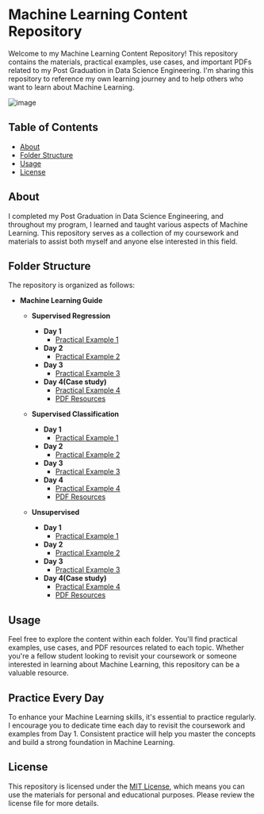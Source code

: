 # Machine Learning Content Repository

Welcome to my Machine Learning Content Repository! This repository contains the materials, practical examples, use cases, and important PDFs related to my Post Graduation in Data Science Engineering. I'm sharing this repository to reference my own learning journey and to help others who want to learn about Machine Learning.

![image](https://github.com/Aftabbs/Machine-Learning-Guide-for-Data-Science-/assets/112916888/d8904222-17d8-4021-9365-990fdf466d9e)

## Table of Contents

- [About](#about)
- [Folder Structure](#folder-structure)
- [Usage](#usage)
- [License](#license)

## About

I completed my Post Graduation in Data Science Engineering, and throughout my program, I learned and taught various aspects of Machine Learning. This repository serves as a collection of my coursework and materials to assist both myself and anyone else interested in this field.

## Folder Structure

The repository is organized as follows:

- **Machine Learning Guide**

  - **Supervised Regression**
    - **Day 1**
      - [Practical Example 1](./Machine%20Learning%20Guide/Supervised%20Regression/Day%201)
    - **Day 2**
      - [Practical Example 2](./Machine%20Learning%20Guide/Supervised%20Regression/Day%201)
    - **Day 3**
      - [Practical Example 3](./Machine%20Learning%20Guide/Supervised%20Regression/Day%201)
    - **Day 4(Case study)**
      - [Practical Example 4](./Machine%20Learning%20Guide/Supervised%20Regression/Day%201)
      - [PDF Resources](./Machine%20Learning%20Guide/Supervised%20Regression/Day%201)
      
  - **Supervised Classification**
    - **Day 1**
      - [Practical Example 1](./Machine%20Learning%20Guide/Supervised%20Regression/Day%201)
    - **Day 2**
      - [Practical Example 2](./Machine%20Learning%20Guide/Supervised%20Regression/Day%201)
    - **Day 3**
      - [Practical Example 3](./Machine%20Learning%20Guide/Supervised%20Regression/Day%201)
    - **Day 4**
      - [Practical Example 4](./Machine%20Learning%20Guide/Supervised%20Regression/Day%201)
      - [PDF Resources](./Machine%20Learning%20Guide/Supervised%20Regression/Day%201)

        
  - **Unsupervised**
    - **Day 1**
      - [Practical Example 1](./Machine%20Learning%20Guide/Supervised%20Regression/Day%201)
    - **Day 2**
      - [Practical Example 2](./Machine%20Learning%20Guide/Supervised%20Regression/Day%201)
    - **Day 3**
      - [Practical Example 3](./Machine%20Learning%20Guide/Supervised%20Regression/Day%201)
    - **Day 4(Case study)**
      - [Practical Example 4](./Machine%20Learning%20Guide/Supervised%20Regression/Day%201)
      - [PDF Resources](./Machine%20Learning%20Guide/Supervised%20Regression/Day%201)
   

## Usage

Feel free to explore the content within each folder. You'll find practical examples, use cases, and PDF resources related to each topic. Whether you're a fellow student looking to revisit your coursework or someone interested in learning about Machine Learning, this repository can be a valuable resource.

## Practice Every Day

To enhance your Machine Learning skills, it's essential to practice regularly. I encourage you to dedicate time each day to revisit the coursework and examples from Day 1. Consistent practice will help you master the concepts and build a strong foundation in Machine Learning.


## License

This repository is licensed under the [MIT License](./LICENSE), which means you can use the materials for personal and educational purposes. Please review the license file for more details.
